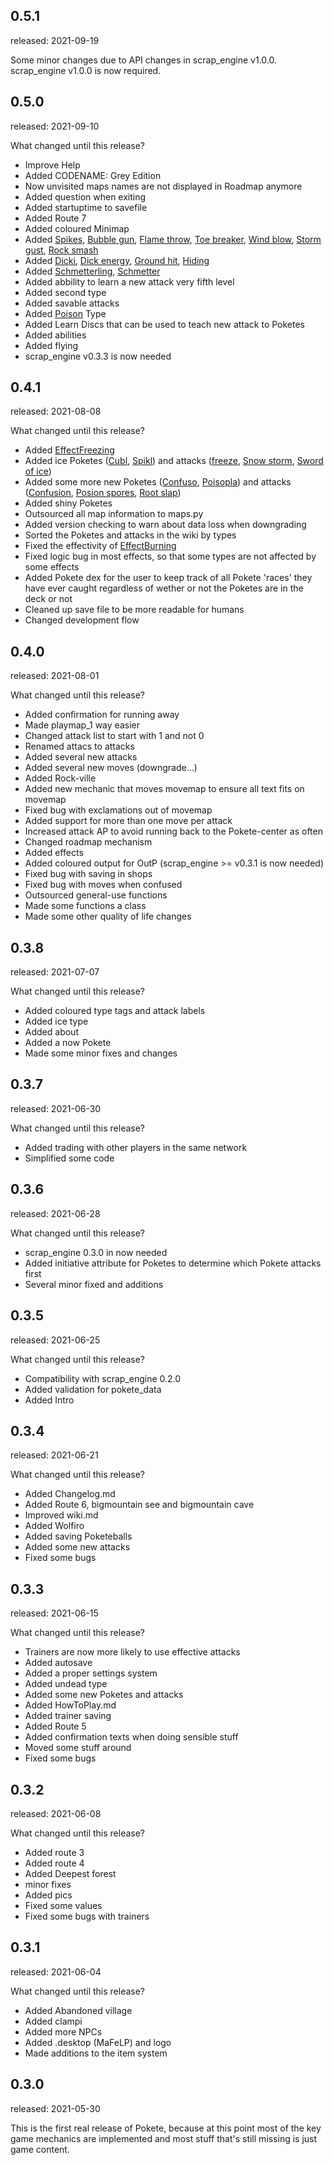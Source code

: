 0.5.1
------
released: 2021-09-19

Some minor changes due to API changes in scrap_engine v1.0.0.
scrap_engine v1.0.0 is now required.


0.5.0
------
released: 2021-09-10

What changed until this release?
- Improve Help
- Added CODENAME: Grey Edition
- Now unvisited maps names are not displayed in Roadmap anymore
- Added question when exiting
- Added startuptime to savefile
- Added Route 7
- Added coloured Minimap
- Added [Spikes](wiki.md#spikes), [Bubble gun](wiki.md#bubble-gun), [Flame throw](wiki.md#flame-throw), [Toe breaker](wiki.md#toe-breaker), [Wind blow](wiki.md#wind-blow), [Storm gust](wiki.md#storm-gust), [Rock smash](wiki.md#rock-smash) 
- Added [Dicki](wiki.md#dicki), [Dick energy](wiki.md#dick-energy), [Ground hit](wiki.md#ground-hit), [Hiding](wiki.md#hiding)
- Added [Schmetterling](wiki.md#Schmetterling), [Schmetter](wiki.md#schmetter)
- Added abbility to learn a new attack very fifth level
- Added second type
- Added savable attacks
- Added [Poison](wiki.md#types) Type
- Added Learn Discs that can be used to teach new attack to Poketes
- Added abilities
- Added flying
- scrap_engine v0.3.3 is now needed


0.4.1
------
released: 2021-08-08

What changed until this release?
- Added [EffectFreezing](wiki.md#freezing)
- Added ice Poketes ([Cubl](wiki.md#cubl), [Spikl](wiki.md#spikl)) and attacks ([freeze](wiki.md#freeze), [Snow storm](wiki.md#snow-storm), [Sword of ice](wiki.md#sword-of-ice))
- Added some more new Poketes ([Confuso](wiki.md#confuso), [Poisopla](wiki.md#poisopla)) and attacks ([Confusion](wiki.md#confusion), [Posion spores](wiki.md#poison-spores), [Root slap](wiki.md#root-slap))
- Added shiny Poketes
- Outsourced all map information to maps.py
- Added version checking to warn about data loss when downgrading
- Sorted the Poketes and attacks in the wiki by types
- Fixed the effectivity of [EffectBurning](wiki.md#burning)
- Fixed logic bug in most effects, so that some types are not affected by some effects
- Added Pokete dex for the user to keep track of all Pokete 'races' they have ever caught regardless of wether or not the Poketes are in the deck or not
- Cleaned up save file to be more readable for humans
- Changed development flow


0.4.0
------
released: 2021-08-01

What changed until this release?
- Added confirmation for running away
- Made playmap_1 way easier
- Changed attack list to start with 1 and not 0
- Renamed attacs to attacks
- Added several new attacks
- Added several new moves (downgrade...)
- Added Rock-ville
- Added new mechanic that moves movemap to ensure all text fits on movemap
- Fixed bug with exclamations out of movemap
- Added support for more than one move per attack
- Increased attack AP to avoid running back to the Pokete-center as often
- Changed roadmap mechanism
- Added effects
- Added coloured output for OutP (scrap_engine >= v0.3.1 is now needed)
- Fixed bug with saving in shops
- Fixed bug with moves when confused 
- Outsourced general-use functions
- Made some functions a class
- Made some other quality of life changes 


0.3.8
-------
released: 2021-07-07

What changed until this release?
- Added coloured type tags and attack labels
- Added ice type
- Added about
- Added a now Pokete
- Made some minor fixes and changes


0.3.7
-------
released: 2021-06-30

What changed until this release?
- Added trading with other players in the same network
- Simplified some code


0.3.6
-------
released: 2021-06-28

What changed until this release?
- scrap_engine 0.3.0 in now needed
- Added initiative attribute for Poketes to determine which Pokete attacks first
- Several minor fixed and additions

0.3.5
-------
released: 2021-06-25

What changed until this release?
- Compatibility with scrap_engine 0.2.0
- Added validation for pokete_data
- Added Intro

0.3.4
-------
released: 2021-06-21

What changed until this release?
- Added Changelog.md
- Added Route 6, bigmountain see and bigmountain cave
- Improved wiki.md
- Added Wolfiro
- Added saving Poketeballs
- Added some new attacks
- Fixed some bugs

0.3.3
-------
released: 2021-06-15

What changed until this release?
- Trainers are now more likely to use effective attacks
- Added autosave
- Added a proper settings system
- Added undead type
- Added some new Poketes and attacks
- Added HowToPlay.md
- Added trainer saving
- Added Route 5
- Added confirmation texts when doing sensible stuff
- Moved some stuff around
- Fixed some bugs

0.3.2
-------
released: 2021-06-08

What changed until this release?
- Added route 3
- Added route 4
- Added Deepest forest
- minor fixes
- Added pics
- Fixed some values
- Fixed some bugs with trainers

0.3.1
-------
released: 2021-06-04

What changed until this release?
- Added Abandoned village
- Added clampi
- Added more NPCs
- Added .desktop (MaFeLP) and logo
- Made additions to the item system

0.3.0
-------
released: 2021-05-30

This is the first real release of Pokete, because at this point most of the key game mechanics are implemented and most stuff that's still missing is just game content.


